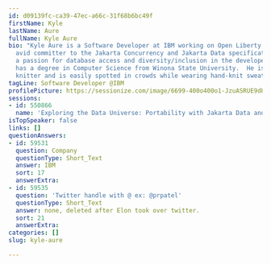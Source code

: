 ```yaml
---
id: d09139fc-ca39-47ec-a66c-31f68b6bc49f
firstName: Kyle
lastName: Aure
fullName: Kyle Aure
bio: "Kyle Aure is a Software Developer at IBM working on Open Liberty.  He is an
  avid committer to the Jakarta Concurrency and Jakarta Data specifications.  He has
  a passion for database access and diversity/inclusion in the developer profession.\r\n\r\nKyle
  has a degree in Computer Science from Winona State University.  He is also a master
  knitter and is easily spotted in crowds while wearing hand-knit sweaters."
tagLine: Software Developer @IBM
profilePicture: https://sessionize.com/image/6699-400o400o1-JzuASRUE9dH6FDyFFLXMap.jpg
sessions:
- id: 550866
  name: 'Exploring the Data Universe: Portability with Jakarta Data and Open Liberty'
isTopSpeaker: false
links: []
questionAnswers:
- id: 59531
  question: Company
  questionType: Short_Text
  answer: IBM
  sort: 17
  answerExtra: 
- id: 59535
  question: 'Twitter handle with @ ex: @prpatel'
  questionType: Short_Text
  answer: none, deleted after Elon took over twitter.
  sort: 21
  answerExtra: 
categories: []
slug: kyle-aure

---
```

